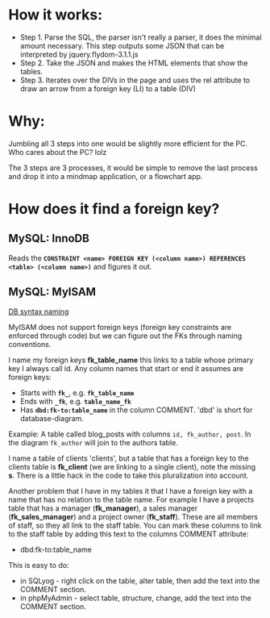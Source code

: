 # How it works: #

  * Step 1. Parse the SQL, the parser isn't really a parser, it does the minimal amount necessary. This step outputs some JSON that can be interpreted by jquery.flydom-3.1.1.js
  * Step 2. Take the JSON and makes the HTML elements that show the tables.
  * Step 3. Iterates over the DIVs in the page and uses the rel attribute to draw an arrow from a foreign key (LI) to a table (DIV)

# Why: #

Jumbling all 3 steps into one would be slightly more efficient for the PC. Who cares about the PC? lolz

The 3 steps are 3 processes, it would be simple to remove the last process and drop it into a mindmap application, or a flowchart app.

# How does it find a foreign key? #

## MySQL: InnoDB ##

Reads the **`CONSTRAINT <name> FOREIGN KEY (<column name>) REFERENCES <table> (<column name>)`** and figures it out.

## MySQL: MyISAM ##

[DB syntax naming](http://www.ss64.com/ora/syntax-naming.html)

MyISAM does not support foreign keys (foreign key constraints are enforced through code) but we can figure out the FKs through naming conventions.

I name my foreign keys **fk\_table\_name** this links to a table whose primary key I always call id. Any column names that start or end it assumes are foreign keys:

  * Starts with **`fk_`**, e.g. **`fk_table_name`**
  * Ends with **`_fk`**, e.g. **`table_name_fk`**
  * Has **`dbd:fk-to:table_name`** in the column COMMENT. 'dbd' is short for database-diagram.

Example: A table called blog\_posts with columns `id, fk_author, post`. In the diagram `fk_author` will join to the authors table.

I name a table of clients 'clients', but a table that has a foreign key to the clients table is **fk\_client** (we are linking to a single client), note the missing **s**. There is a little hack in the code to take this pluralization into account.

Another problem that I have in my tables it that I have a foreign key with a name that has no relation to the table name. For example I have a projects table that has a manager (**fk\_manager**), a sales manager (**fk\_sales\_manager**) and a project owner (**fk\_staff**). These are all members of staff, so they all link to the staff table. You can mark these columns to link to the staff table by adding this text to the columns COMMENT attribute:

  * dbd:fk-to:table\_name

This is easy to do:

  * in SQLyog - right click on the table, alter table, then add the text into the COMMENT section.
  * in phpMyAdmin - select table, structure, change, add the text into the COMMENT section.